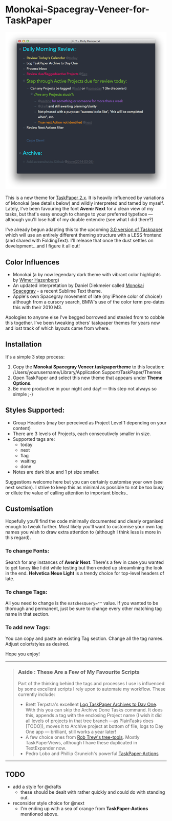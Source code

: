 Monokai-Spacegray-Veneer-for-TaskPaper
======================================

![](screenshot1.png)

This is a new theme for [TaskPaper 2.x](http://www.hogbaysoftware.com/products/taskpaper). It is heavily influenced by variations of Monokai (see details below) and wildly interpreted and tamed by myself. Lately, I've been favouring the font **Avenir Next**  for a clean view of my tasks, but that's easy enough to change to your preferred typeface — although you'll lose half of my double entendre (see what I did there?)

I've already begun adapting this to the upcoming [3.0 version of Taskpaper](http://support.foldingtext.com/discussions/development-versions/94-taskpaper-3-dev-build-123) which will use an entirely different theming structure with a LESS frontend (and shared with FoldingText). I'll release that once the dust settles on development...and I figure it all out!

## Color Influences
* Monokai (a by now legendary dark theme with vibrant color highlights by [Wimer Hazenberg](http://www.monokai.nl/blog/2006/07/15/textmate-color-theme/))
* An updated interpretation by Daniel Diekmeier called [Monokai Spacegray](https://github.com/danieldiekmeier/Monokai-Spacegray) - a recent Sublime Text theme.
* Apple's own Spacegray movement of late (my iPhone color of choice!) although from a cursory search, BMW's use of the color term pre-dates this with their 2010 M3.

Apologies to anyone else I've begged borrowed and stealed from to cobble this together. I've been tweaking others' taskpaper themes for years now and lost track of which layouts came from where.

## Installation

It's a simple 3 step  process:

1. Copy the **Monokai Spacegray Veneer.taskpapertheme** to this location:
    /Users/yourusername/Library/Application Support/TaskPaper/Themes
2. Open TaskPaper and select this new theme that appears under **Theme Options**.
3. Be more productive in your night and day! — this step not always so simple ;-)

## Styles Supported:

* Group Headers (may ber perceived as Project Level 1 depending on your content)
* There are 3 levels of Projects, each consecutively smaller in size.
* Supported tags are:
    * today
    * next
    * flag
    * waiting
    * done
* Notes are dark blue and 1 pt size smaller.

Suggestions welcome here but you can certainly customise your own (see next section). I strive to keep this as minimal as possible to not be too busy or dilute the value of calling attention to important blocks.. 

## Customisation

Hopefully you'll find the code minimally documented and clearly organised enough to tweak further. Most likely you'll want to customise your own tag names you wish to draw extra attention to (although I think less is more in this regard).

### To change Fonts:
Search for any instances of **Avenir Next**. There's a few in case you wanted to get fancy like I did while testing but then ended up streamlining the look in the end. **Helvetica Neue Light** is a trendy choice for top-level headers of late.

### To change Tags:
All you need to change is the ```matchesQuery=""``` value. If you wanted to be thorough and permanent, just be sure to change every other matching tag name in that section.

### To add new Tags:
You can copy and paste an existing Tag section. Change all the tag names. Adjust color/styles as desired.

Hope you enjoy!

---

> ### Aside : These Are a Few of My Favourite Scripts
> Part of the thinking behind the tags and processes I use is influenced by some excellent scripts I rely upon to automate my workflow. These currently include:
> 
> * Brett Terpstra's excellent [Log TaskPaper Archives to Day One](http://brettterpstra.com/2012/02/23/log-taskpaper-archives-to-day-one/). With this you can skip the Archive Done Tasks command. It does this, appends a tag with the enclosing Project name (I wish it did all levels of projects in that tree branch —as PlainTasks does [TODO]), moves it to Archive project at bottom of file, logs to Day One app — brilliant, still works a year later!
> * A few choice ones from [Rob Trew's tree-tools](https://github.com/RobTrew/tree-tools). Mostly TaskPaperViews, although I have these duplicated in TextExpander now.
> * Pedro Lobo and Phillip Gruneich's powerful [TaskPaper-Actions](https://github.com/pslobo/TaskPaper-Actions)

---

## TODO

* add a style for @drafts
    * these should be dealt with rather quickly and could do with standing out.
* reconsider style choice for @next
    * I'm ending up with a sea of orange from **TaskPaper-Actions** mentioned above.